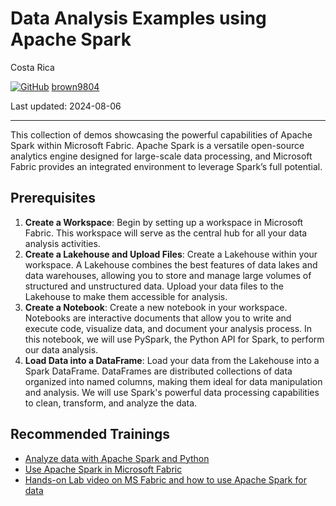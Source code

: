 # Data Analysis Examples using Apache Spark 

Costa Rica

[![GitHub](https://img.shields.io/badge/--181717?logo=github&logoColor=ffffff)](https://github.com/)
[brown9804](https://github.com/brown9804)

Last updated: 2024-08-06

------------------------------------------

This collection of demos showcasing the powerful capabilities of Apache Spark within Microsoft Fabric. Apache Spark is a versatile open-source analytics engine designed for large-scale data processing, and Microsoft Fabric provides an integrated environment to leverage Spark’s full potential.

## Prerequisites

1. **Create a Workspace**:  Begin by setting up a workspace in Microsoft Fabric. This workspace will serve as the central hub for all your data analysis activities.
2. **Create a Lakehouse and Upload Files**:  Create a Lakehouse within your workspace. A Lakehouse combines the best features of data lakes and data warehouses, allowing you to store and manage large volumes of structured and unstructured data. Upload your data files to the Lakehouse to make them accessible for analysis.
3. **Create a Notebook**: Create a new notebook in your workspace. Notebooks are interactive documents that allow you to write and execute code, visualize data, and document your analysis process. In this notebook, we will use PySpark, the Python API for Spark, to perform our data analysis.
4. **Load Data into a DataFrame**: Load your data from the Lakehouse into a Spark DataFrame. DataFrames are distributed collections of data organized into named columns, making them ideal for data manipulation and analysis. We will use Spark's powerful data processing capabilities to clean, transform, and analyze the data.

## Recommended Trainings 

- [Analyze data with Apache Spark and Python](https://learn.microsoft.com/en-us/fabric/data-science/python-guide/python-visualizations)
- [Use Apache Spark in Microsoft Fabric](https://learn.microsoft.com/en-us/training/modules/use-apache-spark-work-files-lakehouse/)
- [Hands-on Lab video on MS Fabric and how to use Apache Spark for data](https://techcommunity.microsoft.com/t5/it-resources-training/hands-on-lab-video-on-ms-fabric-and-how-to-use-apache-spark-for/td-p/3912488)
